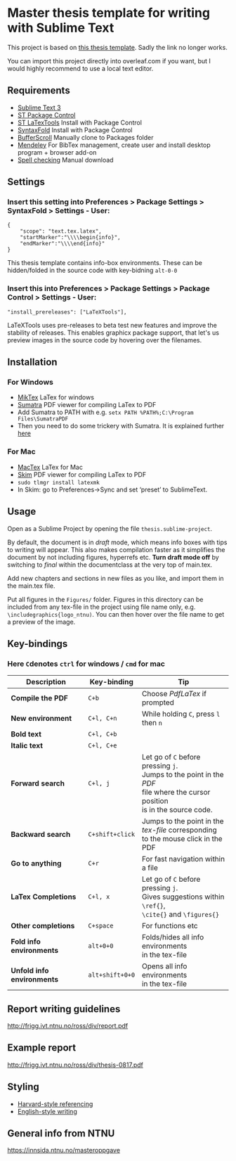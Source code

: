 # Master thesis template for writing with Sublime Text

This project is based on [this thesis template](https://www.ntnu.no/wiki/display/ross/LaTeX+Template+for+Project+and+Master+Theses). Sadly the link no longer works.

You can import this project directly into overleaf.com if you want, but I would highly recommend to use a local text editor. 

## Requirements

* [Sublime Text 3](https://www.sublimetext.com/3)
* [ST Package Control](https://packagecontrol.io/installation)
* [ST LaTexTools](https://github.com/SublimeText/LaTeXTools#requirements-and-setup) Install with Package Control
* [SyntaxFold](https://packagecontrol.io/packages/SyntaxFold#command-examples) Install with Package Control
* [BufferScroll](https://github.com/titoBouzout/BufferScroll) Manually clone to Packages folder
* [Mendeley](https://mendeley.com/) For BibTex management, create user and install desktop program + browser add-on
* [Spell checking](https://github.com/titoBouzout/Dictionaries) Manual download

## Settings
### Insert this setting into Preferences > Package Settings > SyntaxFold > Settings - User:

	{
	    "scope": "text.tex.latex",
	    "startMarker":"\\\\begin{info}",
	    "endMarker":"\\\\end{info}"   
	}
	
This thesis template contains info-box environments. These can be hidden/folded in the source code with key-bidning `alt-0-0`

### Insert this into Preferences > Package Settings > Package Control > Settings - User:
`
"install_prereleases": ["LaTeXTools"],
`

LaTeXTools uses pre-releases to beta test new features and improve the stability of releases. This enables graphicx package support, that let's us preview images in the source code by hovering over the filenames.

## Installation

### For Windows
* [MikTex](https://miktex.org) LaTex for windows
* [Sumatra](https://www.sumatrapdfreader.org/download-free-pdf-viewer.html) PDF viewer for compiling LaTex to PDF
* Add Sumatra to PATH with e.g. `setx PATH %PATH%;C:\Program Files\SumatraPDF`
* Then you need to do some trickery with Sumatra. It is explained further [here](http://latextools.readthedocs.io/en/latest/install/)

### For Mac
* [MacTex](https://www.tug.org/mactex/) LaTex for Mac
* [Skim](http://skim-app.sourceforge.net) PDF viewer for compiling LaTex to PDF
* `sudo tlmgr install latexmk`
* In Skim: go to Preferences->Sync and set ‘preset’ to SublimeText.

## Usage
Open as a Sublime Project by opening the file `thesis.sublime-project`.

By default, the document is in *draft* mode, which means info boxes with tips to writing will appear. This also makes compilation faster as it simplifies the document by not including figures, hyperrefs etc.
**Turn draft mode off** by switching to _final_ within the documentclass at the very top of main.tex.

Add new chapters and sections in new files as you like, and import them in the main.tex file. 

Put all figures in the `Figures/` folder. Figures in this directory can be included from any tex-file in the project using file name only, e.g. `\includegraphics{logo_ntnu)`. You can then hover over the file name to get a preview of the image.

## Key-bindings 
### Here `C`denotes `ctrl` for windows / `cmd` for mac
| Description 			|	Key-binding 	| Tip  |
|----------------------	|---------------	|------|
| **Compile the PDF**	|	`C+b`			| Choose _PdfLaTex_ if prompted     |
| **New environment** 	|	`C+l, C+n`		| While holding `C`, press `l` then `n`|
| **Bold text**			|	`C+l, C+b`		|      |
| **Italic text**		|	`C+l, C+e`		|      |
| **Forward search**	|	`C+l, j`		| Let go of `C` before pressing `j`.	<br> Jumps to the point in the _PDF_ <br> file where the cursor position <br> is in the source code. |
| **Backward search** 	|	`C+shift+click`	| Jumps to the point in the <br> _tex-file_ corresponding <br> to the mouse click in the PDF|
| **Go to anything**	|	`C+r`			| For fast navigation within a file|
| **LaTex Completions**	|	`C+l, x`		| Let go of `C` before pressing `j`. <br> Gives suggestions within `\ref{}`, <br> `\cite{}` and `\figures{}`|
| **Other completions**	|	`C+space`		| For functions etc|
| **Fold info environments**|	`alt+0+0`	| Folds/hides all info environments <br> in the tex-file|
| **Unfold info environments**|`alt+shift+0+0`| Opens all info environments <br> in the tex-file |

## Report writing guidelines
http://frigg.ivt.ntnu.no/ross/div/report.pdf

## Example report
http://frigg.ivt.ntnu.no/ross/div/thesis-0817.pdf

## Styling
* [Harvard-style referencing](https://www.ntnu.no/viko/harvard-eksempler)
* [English-style writing](http://www.ntnu.edu/english-matters/ntnu-english-style-guide)

## General info from NTNU
https://innsida.ntnu.no/masteroppgave

